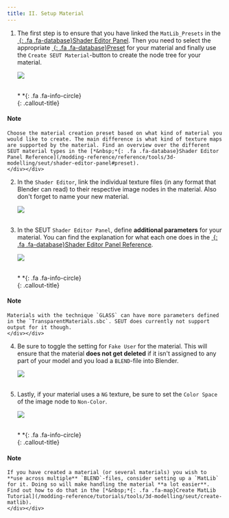 ```yaml
---
title: II. Setup Material
---
```

1. The first step is to ensure that you have linked the `MatLib_Presets` in the [*&nbsp;*{: .fa .fa-database}Shader Editor Panel](/modding-reference/reference/tools/3d-modelling/seut/shader-editor-panel). Then you need to select the appropriate [*&nbsp;*{: .fa .fa-database}Preset](/modding-reference/reference/tools/3d-modelling/seut/shader-editor-panel#preset) for your material and finally use the `Create SEUT Material`-button to create the node tree for your material.

    ![](/modding-reference/assets/images/tutorials/seut/create-material_button.png)
<br><br/>

    <div class="callout-block callout-info"><div class="icon-holder">*&nbsp;*{: .fa .fa-info-circle}
    </div><div class="content">
    {: .callout-title}
#### Note
    Choose the material creation preset based on what kind of material you would like to create. The main difference is what kind of texture maps are supported by the material. Find an overview over the different SEUT material types in the [*&nbsp;*{: .fa .fa-database}Shader Editor Panel Reference](/modding-reference/reference/tools/3d-modelling/seut/shader-editor-panel#preset).
    </div></div>

2. In the `Shader Editor`, link the individual texture files (in any format that Blender can read) to their respective image nodes in the material. Also don't forget to name your new material.

    ![](/modding-reference/assets/images/tutorials/seut/create-material_nodes.png)
<br><br/>

3. In the SEUT `Shader Editor Panel`, define **additional parameters** for your material. You can find the explanation for what each one does in the [*&nbsp;*{: .fa .fa-database}Shader Editor Panel Reference](/modding-reference/reference/tools/3d-modelling/seut/shader-editor-panel#preset). 

    ![](/modding-reference/assets/images/tutorials/seut/create-material_params.png)
<br><br/>

    <div class="callout-block callout-info"><div class="icon-holder">*&nbsp;*{: .fa .fa-info-circle}
    </div><div class="content">
    {: .callout-title}
#### Note
    Materials with the technique `GLASS` can have more parameters defined in the `TransparentMaterials.sbc`. SEUT does currently not support output for it though.
    </div></div>

4. Be sure to toggle the setting for `Fake User` for the material. This will ensure that the material **does not get deleted** if it isn't assigned to any part of your model and you load a `BLEND`-file into Blender.

    ![](/modding-reference/assets/images/tutorials/seut/create-material_fakeuser.png)
<br><br/>

5. Lastly, if your material uses a `NG` texture, be sure to set the `Color Space` of the image node to `Non-Color`.

    ![](/modding-reference/assets/images/tutorials/seut/create-material_colorspace.png)
<br><br/>

    <div class="callout-block callout-info"><div class="icon-holder">*&nbsp;*{: .fa .fa-info-circle}
    </div><div class="content">
    {: .callout-title}
#### Note
    If you have created a material (or several materials) you wish to **use across multiple** `BLEND`-files, consider setting up a `MatLib` for it. Doing so will make handling the material **a lot easier**. Find out how to do that in the [*&nbsp;*{: .fa .fa-map}Create MatLib Tutorial](/modding-reference/tutorials/tools/3d-modelling/seut/create-matlib).
    </div></div>

